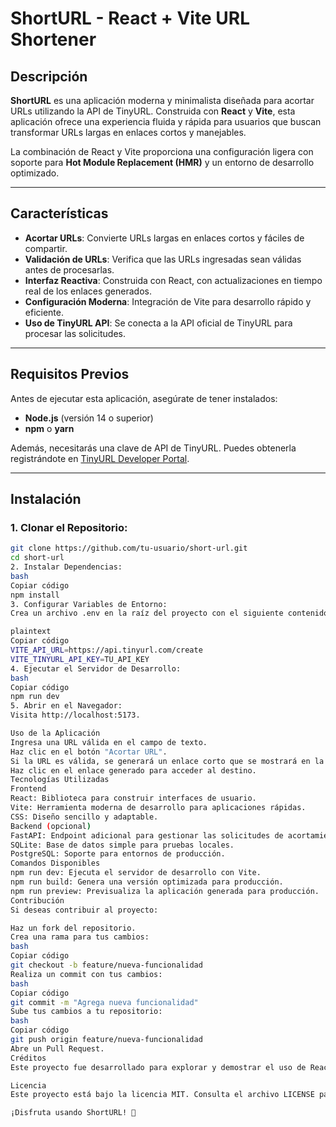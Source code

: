 # ShortURL - React + Vite URL Shortener

## Descripción

**ShortURL** es una aplicación moderna y minimalista diseñada para acortar URLs utilizando la API de TinyURL. Construida con **React** y **Vite**, esta aplicación ofrece una experiencia fluida y rápida para usuarios que buscan transformar URLs largas en enlaces cortos y manejables.

La combinación de React y Vite proporciona una configuración ligera con soporte para **Hot Module Replacement (HMR)** y un entorno de desarrollo optimizado.

---

## Características

- **Acortar URLs**: Convierte URLs largas en enlaces cortos y fáciles de compartir.
- **Validación de URLs**: Verifica que las URLs ingresadas sean válidas antes de procesarlas.
- **Interfaz Reactiva**: Construida con React, con actualizaciones en tiempo real de los enlaces generados.
- **Configuración Moderna**: Integración de Vite para desarrollo rápido y eficiente.
- **Uso de TinyURL API**: Se conecta a la API oficial de TinyURL para procesar las solicitudes.

---

## Requisitos Previos

Antes de ejecutar esta aplicación, asegúrate de tener instalados:

- **Node.js** (versión 14 o superior)
- **npm** o **yarn**

Además, necesitarás una clave de API de TinyURL. Puedes obtenerla registrándote en [TinyURL Developer Portal](https://tinyurl.com/app/settings/api).

---

## Instalación

### 1. **Clonar el Repositorio**:

```bash
git clone https://github.com/tu-usuario/short-url.git
cd short-url
2. Instalar Dependencias:
bash
Copiar código
npm install
3. Configurar Variables de Entorno:
Crea un archivo .env en la raíz del proyecto con el siguiente contenido:

plaintext
Copiar código
VITE_API_URL=https://api.tinyurl.com/create
VITE_TINYURL_API_KEY=TU_API_KEY
4. Ejecutar el Servidor de Desarrollo:
bash
Copiar código
npm run dev
5. Abrir en el Navegador:
Visita http://localhost:5173.

Uso de la Aplicación
Ingresa una URL válida en el campo de texto.
Haz clic en el botón "Acortar URL".
Si la URL es válida, se generará un enlace corto que se mostrará en la interfaz.
Haz clic en el enlace generado para acceder al destino.
Tecnologías Utilizadas
Frontend
React: Biblioteca para construir interfaces de usuario.
Vite: Herramienta moderna de desarrollo para aplicaciones rápidas.
CSS: Diseño sencillo y adaptable.
Backend (opcional)
FastAPI: Endpoint adicional para gestionar las solicitudes de acortamiento.
SQLite: Base de datos simple para pruebas locales.
PostgreSQL: Soporte para entornos de producción.
Comandos Disponibles
npm run dev: Ejecuta el servidor de desarrollo con Vite.
npm run build: Genera una versión optimizada para producción.
npm run preview: Previsualiza la aplicación generada para producción.
Contribución
Si deseas contribuir al proyecto:

Haz un fork del repositorio.
Crea una rama para tus cambios:
bash
Copiar código
git checkout -b feature/nueva-funcionalidad
Realiza un commit con tus cambios:
bash
Copiar código
git commit -m "Agrega nueva funcionalidad"
Sube tus cambios a tu repositorio:
bash
Copiar código
git push origin feature/nueva-funcionalidad
Abre un Pull Request.
Créditos
Este proyecto fue desarrollado para explorar y demostrar el uso de React, Vite y la API de TinyURL en un entorno moderno de desarrollo.

Licencia
Este proyecto está bajo la licencia MIT. Consulta el archivo LICENSE para más detalles.

¡Disfruta usando ShortURL! 🚀
```
